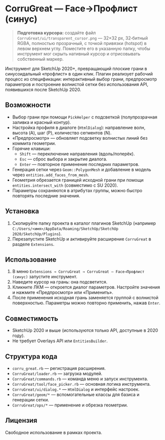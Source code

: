 # CorruGreat — Face→Профлист (синус)

> **Подготовка курсора:** создайте файл `CorruGreat/ui/transparent_cursor.png` — 32×32 px, 32‑битный RGBA, полностью прозрачный, с точкой привязки (hotspot) в левом верхнем углу. Поместите его в указанную папку, чтобы инструмент мог скрыть нативный курсор и отрисовывать собственный маркер.

Инструмент для SketchUp 2020+, превращающий плоские грани в синусоидальный «профлист» в один клик. Плагин реализует рабочий процесс из спецификации: интерактивный выбор грани, предпросмотр параметров и построение волнистой сетки без использования API, появившихся после SketchUp 2020.

## Возможности

- Выбор грани при помощи `PickHelper` с подсветкой (полупрозрачная заливка и красный контур).
- Настройка профиля в диалоге (`HtmlDialog`): направление волн, высота (A), шаг (P), количество сегментов (N).
- «Предпросмотр» — обновляет подсветку волнистых линий без коммита геометрии.
- Горячие клавиши:
  - `Shift` — переключение направления (вдоль/поперёк).
  - `Esc` — сброс выбора и закрытие диалога.
  - `Enter` — повторное применение последних параметров.
- Генерация сетки через `Geom::PolygonMesh` и добавление в модель через `entities.add_faces_from_mesh`.
- Геометрия обрезается границей исходной грани при помощи `entities.intersect_with` (совместимо с SU 2020).
- Параметры сохраняются в атрибутах группы, можно быстро повторять последние значения.

## Установка

1. Скопируйте папку проекта в каталог плагинов SketchUp (например `C:/Users/<имя>/AppData/Roaming/SketchUp/SketchUp 2020/SketchUp/Plugins`).
2. Перезапустите SketchUp и активируйте расширение `CorruGreat` в разделе `Extensions`.

## Использование

1. В меню `Extensions → CorruGreat → CorruGreat — Face→Профлист (синус)` запустите инструмент.
2. Наведите курсор на грань: она подсветится.
3. Кликните ЛКМ — откроется диалог параметров. Настройте значения и нажмите «Предпросмотр» или «Применить».
4. После применения исходная грань заменяется группой с волнистой поверхностью. Параметры можно повторно применить, нажав `Enter`.

## Совместимость

- SketchUp 2020 и выше (используются только API, доступные в 2020 году).
- Не требует Overlays API или `EntitiesBuilder`.

## Структура кода

- `corru_great.rb` — регистрация расширения.
- `CorruGreat/loader.rb` — загрузка модулей.
- `CorruGreat/commands.rb` — команда меню и запуск инструмента.
- `CorruGreat/tool/face_picker.rb` — основная логика инструмента.
- `CorruGreat/ui/dialog.*` — `HtmlDialog` и интерфейс настроек.
- `CorruGreat/geom/*` — вспомогательные классы для базиса и генерации сетки.
- `CorruGreat/ops/*` — применение и обрезка геометрии.

## Лицензия

Свободное использование в рамках проекта.

